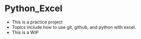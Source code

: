 # Python_Excel
- This is a practice project
- Topics include how to use git, github, and python with excel. 
- This is a WIP
